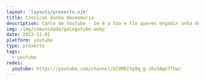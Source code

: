 ```yaml
---
layout: 'layouts/proxecto.njk'
title: Crónicas dunha desmemoria
description: Canle de Youtube - Se é a túa e lle queres engadir unha descripción e etiquetas, ponte en contacto con nós.
img: /img/comunidade/galegotube.webp
date: 2022-11-01
platform: youtube
type: proxecto
tags:
  - youtube
redes:
  youtube: https://youtube.com/channel/UC8M6Itq9q_g-zRzXAqv7fhw/
---
```


